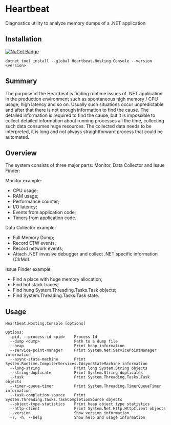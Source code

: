 # Heartbeat
Diagnostics utility to analyze memory dumps of a .NET application

## Installation
[![NuGet Badge](https://buildstats.info/nuget/heartbeat.hosting.console?includePreReleases=true&dWidth=0)](https://www.nuget.org/packages/Heartbeat.Hosting.Console/)
```
dotnet tool install --global Heartbeat.Hosting.Console --version <version>
```

## Summary

The purpose of the Heartbeat is finding runtime issues of .NET application in the production environment such as spontaneous high memory / CPU usage, high latency and so on.
Usually such situations occur unpredictable and after that there is not enough information to find the cause.
The detailed information is required to find the cause, but it is impossible to collect detailed information about running processes all the time, collecting such data consumes huge resources.
The collected data needs to be interpreted, it is long and not always straightforward process that could be automated.

## Overview
The system consists of three major parts: Monitor, Data Collector and Issue Finder:

Monitor example:
- CPU usage;
- RAM usage;
- Performance counter;
- I/O latency;
- Events from application code;
- Timers from application code.

Data Collector example:
- Full Memory Dump;
- Record ETW events;
- Record network events;
- Attach .NET invasive debugger and collect .NET specific information (ClrMd).

Issue Finder example:
- Find a place with huge memory allocation;
- Find hot stack traces;
- Find hung System.Threading.Tasks.Task objects;
- Find System.Threading.Tasks.Task state.

## Usage

```
Heartbeat.Hosting.Console [options]

Options:
  -pid, --process-id <pid>    Process Id
  --dump <dump>               Path to a dump file
  --heap                      Print heap information
  --service-point-manager     Print System.Net.ServicePointManager information
  --async-state-machine       Print System.Runtime.CompilerServices.IAsyncStateMachine information
  --long-string               Print long System.String objects
  --string-duplicate          Print System.String duplicates
  --task                      Print System.Threading.Tasks.Task objects
  --timer-queue-timer         Print System.Threading.TimerQueueTimer information
  --task-completion-source    Print System.Threading.Tasks.TaskCompletionSource objects
  --object-type-statistics    Print heap object type statistics
  --http-client               Print System.Net.Http.HttpClient objects
  --version                   Show version information
  -?, -h, --help              Show help and usage information
```